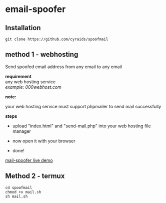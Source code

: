 # email-spoofer

## Installation
`git clone https://github.com/cyraids/spoofmail`

## method 1 - webhosting

Send spoofed email address from any email to any email

**requirement**  
any web hosting service  
*example: 000webhost.com*

**note:** 

your web hosting service must support phpmailer to send mail successfully</p>


**steps**

- upload "index.html" and "send-mail.php" into your web hosting file manager

- now open it with your browser

- done!

[mail-spoofer live demo](http://cyraids.000webhostapp.com/p/tools/mailspoofer/)

## Method 2 - termux

`cd spoofmail`   
`chmod +x mail.sh`  
`sh mail.sh`
